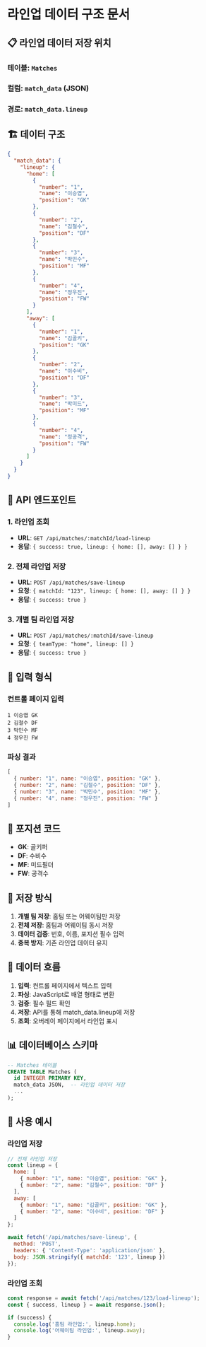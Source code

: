 # 라인업 데이터 구조 문서

## 📋 **라인업 데이터 저장 위치**

### **테이블**: `Matches`
### **컬럼**: `match_data` (JSON)
### **경로**: `match_data.lineup`

## 🏗️ **데이터 구조**

```json
{
  "match_data": {
    "lineup": {
      "home": [
        {
          "number": "1",
          "name": "이승엽",
          "position": "GK"
        },
        {
          "number": "2",
          "name": "김철수",
          "position": "DF"
        },
        {
          "number": "3",
          "name": "박민수",
          "position": "MF"
        },
        {
          "number": "4",
          "name": "정우진",
          "position": "FW"
        }
      ],
      "away": [
        {
          "number": "1",
          "name": "김골키",
          "position": "GK"
        },
        {
          "number": "2",
          "name": "이수비",
          "position": "DF"
        },
        {
          "number": "3",
          "name": "박미드",
          "position": "MF"
        },
        {
          "number": "4",
          "name": "정공격",
          "position": "FW"
        }
      ]
    }
  }
}
```

## 🔧 **API 엔드포인트**

### **1. 라인업 조회**
- **URL**: `GET /api/matches/:matchId/load-lineup`
- **응답**: `{ success: true, lineup: { home: [], away: [] } }`

### **2. 전체 라인업 저장**
- **URL**: `POST /api/matches/save-lineup`
- **요청**: `{ matchId: "123", lineup: { home: [], away: [] } }`
- **응답**: `{ success: true }`

### **3. 개별 팀 라인업 저장**
- **URL**: `POST /api/matches/:matchId/save-lineup`
- **요청**: `{ teamType: "home", lineup: [] }`
- **응답**: `{ success: true }`

## 📝 **입력 형식**

### **컨트롤 페이지 입력**
```
1 이승엽 GK
2 김철수 DF
3 박민수 MF
4 정우진 FW
```

### **파싱 결과**
```javascript
[
  { number: "1", name: "이승엽", position: "GK" },
  { number: "2", name: "김철수", position: "DF" },
  { number: "3", name: "박민수", position: "MF" },
  { number: "4", name: "정우진", position: "FW" }
]
```

## 🎯 **포지션 코드**

- **GK**: 골키퍼
- **DF**: 수비수
- **MF**: 미드필더
- **FW**: 공격수

## 💾 **저장 방식**

1. **개별 팀 저장**: 홈팀 또는 어웨이팀만 저장
2. **전체 저장**: 홈팀과 어웨이팀 동시 저장
3. **데이터 검증**: 번호, 이름, 포지션 필수 입력
4. **중복 방지**: 기존 라인업 데이터 유지

## 🔄 **데이터 흐름**

1. **입력**: 컨트롤 페이지에서 텍스트 입력
2. **파싱**: JavaScript로 배열 형태로 변환
3. **검증**: 필수 필드 확인
4. **저장**: API를 통해 match_data.lineup에 저장
5. **조회**: 오버레이 페이지에서 라인업 표시

## 📊 **데이터베이스 스키마**

```sql
-- Matches 테이블
CREATE TABLE Matches (
  id INTEGER PRIMARY KEY,
  match_data JSON,  -- 라인업 데이터 저장
  ...
);
```

## 🚀 **사용 예시**

### **라인업 저장**
```javascript
// 전체 라인업 저장
const lineup = {
  home: [
    { number: "1", name: "이승엽", position: "GK" },
    { number: "2", name: "김철수", position: "DF" }
  ],
  away: [
    { number: "1", name: "김골키", position: "GK" },
    { number: "2", name: "이수비", position: "DF" }
  ]
};

await fetch('/api/matches/save-lineup', {
  method: 'POST',
  headers: { 'Content-Type': 'application/json' },
  body: JSON.stringify({ matchId: '123', lineup })
});
```

### **라인업 조회**
```javascript
const response = await fetch('/api/matches/123/load-lineup');
const { success, lineup } = await response.json();

if (success) {
  console.log('홈팀 라인업:', lineup.home);
  console.log('어웨이팀 라인업:', lineup.away);
}
```
